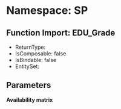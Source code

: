 # Namespace: SP

## Function Import: EDU_Grade

- ReturnType: 
- IsComposable: false
- IsBindable: false
- EntitySet: 

## Parameters

**Availability matrix**

